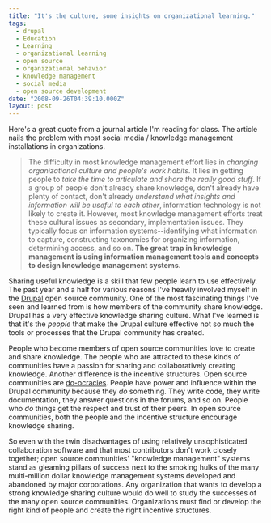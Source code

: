 ```yaml
---
title: "It's the culture, some insights on organizational learning."
tags:
  - drupal
  - Education
  - Learning
  - organizational learning
  - open source
  - organizational behavior
  - knowledge management
  - social media
  - open source development
date: "2008-09-26T04:39:10.000Z"
layout: post
---
```


Here's a great quote from a journal article I'm reading for class. The article nails the problem with most social media / knowledge management installations in organizations.

> The difficulty in most knowledge management effort lies in _changing organizational culture and people's work habits_. It lies in getting people to _take the time to articulate and share the really good stuff_. If a group of people don't already share knowledge, don't already have plenty of contact, don't already _understand what insights and information will be useful to each other_, information technology is not likely to create it. However, most knowledge management efforts treat these cultural issues as secondary, implementation issues. They typically focus on information systems--identifying what information to capture, constructing taxonomies for organizing information, determining access, and so on. **The great trap in knowledge management is using information management tools and concepts to design knowledge management systems.**

Sharing useful knowledge is a skill that few people learn to use effectively. The past year and a half for various reasons I've heavily involved myself in the [Drupal][0] open source community. One of the most fascinating things I've seen and learned from is how members of the community share knowledge. Drupal has a very effective knowledge sharing culture. What I've learned is that it's the _people_ that make the Drupal culture effective not so much the tools or processes that the Drupal community has created.

People who become members of open source communities love to create and share knowledge. The people who are attracted to these kinds of communities have a passion for sharing and collaboratively creating knowledge. Another difference is the incentive structures. Open source communities are [do-ocracies][1]. People have power and influence within the Drupal community because they _do_ something. They write code, they write documentation, they answer questions in the forums, and so on. People who _do_ things get the respect and trust of their peers. In open source communities, both the people and the incentive structure encourage knowledge sharing.

So even with the twin disadvantages of using relatively unsophisticated collaboration software and that most contributors don't work closely together; open source communities' "knowledge management" systems stand as gleaming pillars of success next to the smoking hulks of the many multi-million dollar knowledge management systems developed and abandoned by major corporations. Any organization that wants to develop a strong knowledge sharing culture would do well to study the successes of the many open source communities. Organizations must find or develop the right kind of people and create the right incentive structures.


[0]: http://drupal.org
[1]: http://www.communitywiki.org/en/DoOcracy
